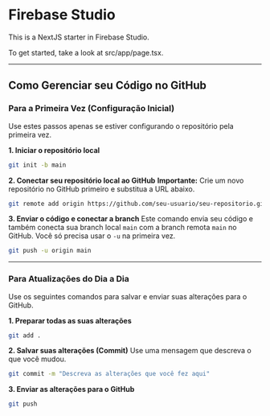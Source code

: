 # Firebase Studio

This is a NextJS starter in Firebase Studio.

To get started, take a look at src/app/page.tsx.

---

## Como Gerenciar seu Código no GitHub

### Para a Primeira Vez (Configuração Inicial)

Use estes passos apenas se estiver configurando o repositório pela primeira vez.

**1. Iniciar o repositório local**
```bash
git init -b main
```

**2. Conectar seu repositório local ao GitHub**
**Importante:** Crie um novo repositório no GitHub primeiro e substitua a URL abaixo.
```bash
git remote add origin https://github.com/seu-usuario/seu-repositorio.git
```

**3. Enviar o código e conectar a branch**
Este comando envia seu código e também conecta sua branch local `main` com a branch remota `main` no GitHub. Você só precisa usar o `-u` na primeira vez.
```bash
git push -u origin main
```

---

### Para Atualizações do Dia a Dia

Use os seguintes comandos para salvar e enviar suas alterações para o GitHub.

**1. Preparar todas as suas alterações**
```bash
git add .
```

**2. Salvar suas alterações (Commit)**
Use uma mensagem que descreva o que você mudou.
```bash
git commit -m "Descreva as alterações que você fez aqui"
```

**3. Enviar as alterações para o GitHub**
```bash
git push
```